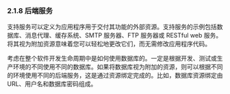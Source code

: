 ### 2.1.8 后端服务

支持服务可以定义为应用程序用于交付其功能的外部资源。支持服务的示例包括数据库、消息代理、缓存系统、SMTP 服务器、FTP 服务器或 RESTful web 服务。将其视为附加资源意味着您可以轻松地更改它们，而无需修改应用程序代码。

考虑在整个软件开发生命周期中是如何使用数据库的。一定是根据开发、测试或生产环境的不同使用不同的数据库。如果将数据库视为附加的资源，则可以根据不同的环境使用不同的后端服务，这是通过资源绑定完成的。比如，数据库资源绑定由 URL、用户名和数据库密码组成。
